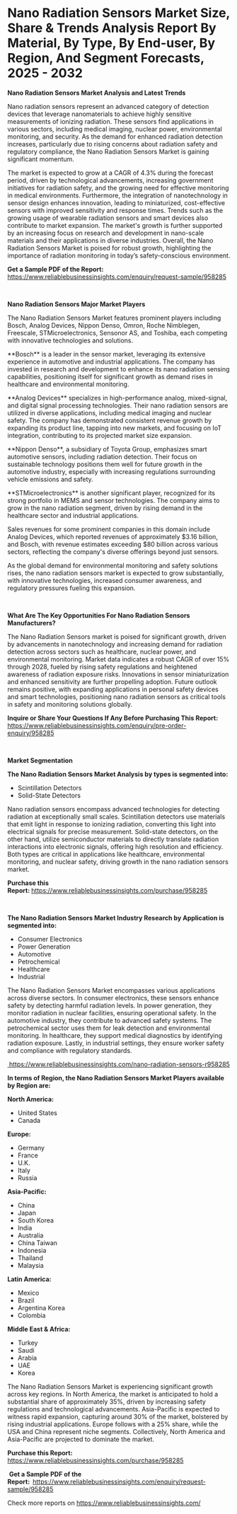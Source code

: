 <p><h1>Nano Radiation Sensors Market Size, Share & Trends Analysis Report By Material, By Type, By End-user, By Region, And Segment Forecasts, 2025 - 2032</h1></p><p><strong>Nano Radiation Sensors Market Analysis and Latest Trends</strong></p>
<p><p>Nano radiation sensors represent an advanced category of detection devices that leverage nanomaterials to achieve highly sensitive measurements of ionizing radiation. These sensors find applications in various sectors, including medical imaging, nuclear power, environmental monitoring, and security. As the demand for enhanced radiation detection increases, particularly due to rising concerns about radiation safety and regulatory compliance, the Nano Radiation Sensors Market is gaining significant momentum.</p><p>The market is expected to grow at a CAGR of 4.3% during the forecast period, driven by technological advancements, increasing government initiatives for radiation safety, and the growing need for effective monitoring in medical environments. Furthermore, the integration of nanotechnology in sensor design enhances innovation, leading to miniaturized, cost-effective sensors with improved sensitivity and response times. Trends such as the growing usage of wearable radiation sensors and smart devices also contribute to market expansion. The market's growth is further supported by an increasing focus on research and development in nano-scale materials and their applications in diverse industries. Overall, the Nano Radiation Sensors Market is poised for robust growth, highlighting the importance of radiation monitoring in today’s safety-conscious environment.</p></p>
<p><strong>Get a Sample PDF of the Report:&nbsp;</strong> <a href="https://www.reliablebusinessinsights.com/enquiry/request-sample/958285?utm_campaign=2789&utm_medium=2&utm_source=Github&utm_content=ia&utm_term=21032025&utm_id=nano-radiation-sensors">https://www.reliablebusinessinsights.com/enquiry/request-sample/958285</a></p>
<p>&nbsp;</p>
<p><strong>Nano Radiation Sensors Major Market Players</strong></p>
<p><p>The Nano Radiation Sensors Market features prominent players including Bosch, Analog Devices, Nippon Denso, Omron, Roche Nimblegen, Freescale, STMicroelectronics, Sensonor AS, and Toshiba, each competing with innovative technologies and solutions.</p><p>**Bosch** is a leader in the sensor market, leveraging its extensive experience in automotive and industrial applications. The company has invested in research and development to enhance its nano radiation sensing capabilities, positioning itself for significant growth as demand rises in healthcare and environmental monitoring.</p><p>**Analog Devices** specializes in high-performance analog, mixed-signal, and digital signal processing technologies. Their nano radiation sensors are utilized in diverse applications, including medical imaging and nuclear safety. The company has demonstrated consistent revenue growth by expanding its product line, tapping into new markets, and focusing on IoT integration, contributing to its projected market size expansion.</p><p>**Nippon Denso**, a subsidiary of Toyota Group, emphasizes smart automotive sensors, including radiation detection. Their focus on sustainable technology positions them well for future growth in the automotive industry, especially with increasing regulations surrounding vehicle emissions and safety.</p><p>**STMicroelectronics** is another significant player, recognized for its strong portfolio in MEMS and sensor technologies. The company aims to grow in the nano radiation segment, driven by rising demand in the healthcare sector and industrial applications.</p><p>Sales revenues for some prominent companies in this domain include Analog Devices, which reported revenues of approximately $3.16 billion, and Bosch, with revenue estimates exceeding $80 billion across various sectors, reflecting the company's diverse offerings beyond just sensors.</p><p>As the global demand for environmental monitoring and safety solutions rises, the nano radiation sensors market is expected to grow substantially, with innovative technologies, increased consumer awareness, and regulatory pressures fueling this expansion.</p></p>
<p>&nbsp;</p>
<p><strong>What Are The Key Opportunities For Nano Radiation Sensors Manufacturers?</strong></p>
<p><p>The Nano Radiation Sensors market is poised for significant growth, driven by advancements in nanotechnology and increasing demand for radiation detection across sectors such as healthcare, nuclear power, and environmental monitoring. Market data indicates a robust CAGR of over 15% through 2028, fueled by rising safety regulations and heightened awareness of radiation exposure risks. Innovations in sensor miniaturization and enhanced sensitivity are further propelling adoption. Future outlook remains positive, with expanding applications in personal safety devices and smart technologies, positioning nano radiation sensors as critical tools in safety and monitoring solutions globally.</p></p>
<p><strong>Inquire or Share Your Questions If Any Before Purchasing This Report:</strong> <a href="https://www.reliablebusinessinsights.com/enquiry/pre-order-enquiry/958285?utm_campaign=2789&utm_medium=2&utm_source=Github&utm_content=ia&utm_term=21032025&utm_id=nano-radiation-sensors">https://www.reliablebusinessinsights.com/enquiry/pre-order-enquiry/958285</a></p>
<p>&nbsp;</p>
<p><strong>Market Segmentation</strong></p>
<p><strong>The Nano Radiation Sensors Market Analysis by types is segmented into:</strong></p>
<p><ul><li>Scintillation Detectors</li><li>Solid-State Detectors</li></ul></p>
<p><p>Nano radiation sensors encompass advanced technologies for detecting radiation at exceptionally small scales. Scintillation detectors use materials that emit light in response to ionizing radiation, converting this light into electrical signals for precise measurement. Solid-state detectors, on the other hand, utilize semiconductor materials to directly translate radiation interactions into electronic signals, offering high resolution and efficiency. Both types are critical in applications like healthcare, environmental monitoring, and nuclear safety, driving growth in the nano radiation sensors market.</p></p>
<p><strong>Purchase this Report:&nbsp;</strong><a href="https://www.reliablebusinessinsights.com/purchase/958285?utm_campaign=2789&utm_medium=2&utm_source=Github&utm_content=ia&utm_term=21032025&utm_id=nano-radiation-sensors">https://www.reliablebusinessinsights.com/purchase/958285</a></p>
<p>&nbsp;</p>
<p><strong>The Nano Radiation Sensors Market Industry Research by Application is segmented into:</strong></p>
<p><ul><li>Consumer Electronics</li><li>Power Generation</li><li>Automotive</li><li>Petrochemical</li><li>Healthcare</li><li>Industrial</li></ul></p>
<p><p>The Nano Radiation Sensors Market encompasses various applications across diverse sectors. In consumer electronics, these sensors enhance safety by detecting harmful radiation levels. In power generation, they monitor radiation in nuclear facilities, ensuring operational safety. In the automotive industry, they contribute to advanced safety systems. The petrochemical sector uses them for leak detection and environmental monitoring. In healthcare, they support medical diagnostics by identifying radiation exposure. Lastly, in industrial settings, they ensure worker safety and compliance with regulatory standards.</p></p>
<p><a href="https://www.reliablebusinessinsights.com/nano-radiation-sensors-r958285?utm_campaign=2789&utm_medium=2&utm_source=Github&utm_content=ia&utm_term=21032025&utm_id=nano-radiation-sensors">&nbsp;https://www.reliablebusinessinsights.com/nano-radiation-sensors-r958285</a></p>
<p><strong>In terms of Region, the Nano Radiation Sensors Market Players available by Region are:</strong></p>
<p>
    <p> <strong> North America: </strong>
        <ul>
            <li>United States</li>
            <li>Canada</li>
        </ul>
        </p> 
    <p> <strong> Europe: </strong>
        <ul>
            <li>Germany</li>
            <li>France</li>
            <li>U.K.</li>
            <li>Italy</li>
            <li>Russia</li>
        </ul>
        </p> 
    <p> <strong> Asia-Pacific: </strong>
        <ul>
            <li>China</li>
            <li>Japan</li>
            <li>South Korea</li>
            <li>India</li>
            <li>Australia</li>
            <li>China Taiwan</li>
            <li>Indonesia</li>
            <li>Thailand</li>
            <li>Malaysia</li>
        </ul>
        </p> 
    <p> <strong> Latin America: </strong>
        <ul>
            <li>Mexico</li>
            <li>Brazil</li>
            <li>Argentina Korea</li>
            <li>Colombia</li>
        </ul>
        </p> 
    <p> <strong> Middle East & Africa: </strong>
        <ul>
            <li>Turkey</li>
            <li>Saudi</li>
            <li>Arabia</li>
            <li>UAE</li>
            <li>Korea</li>
        </ul>
    </p>
    </p>
<p><p>The Nano Radiation Sensors Market is experiencing significant growth across key regions. In North America, the market is anticipated to hold a substantial share of approximately 35%, driven by increasing safety regulations and technological advancements. Asia-Pacific is expected to witness rapid expansion, capturing around 30% of the market, bolstered by rising industrial applications. Europe follows with a 25% share, while the USA and China represent niche segments. Collectively, North America and Asia-Pacific are projected to dominate the market.</p></p>
<p><strong>Purchase this Report: </strong><a href="https://www.reliablebusinessinsights.com/purchase/958285?utm_campaign=2789&utm_medium=2&utm_source=Github&utm_content=ia&utm_term=21032025&utm_id=nano-radiation-sensors">https://www.reliablebusinessinsights.com/purchase/958285</a></p>
<p>&nbsp;<strong>Get a Sample PDF of the Report:&nbsp;&nbsp;</strong><a href="https://www.reliablebusinessinsights.com/enquiry/request-sample/958285?utm_campaign=2789&utm_medium=2&utm_source=Github&utm_content=ia&utm_term=21032025&utm_id=nano-radiation-sensors">https://www.reliablebusinessinsights.com/enquiry/request-sample/958285</a></p>
<p><strong></strong></p>
<p>Check more reports on <a href="https://www.reliablebusinessinsights.com/?utm_campaign=2789&utm_medium=2&utm_source=Github&utm_content=ia&utm_term=21032025&utm_id=nano-radiation-sensors">https://www.reliablebusinessinsights.com/</a></p>